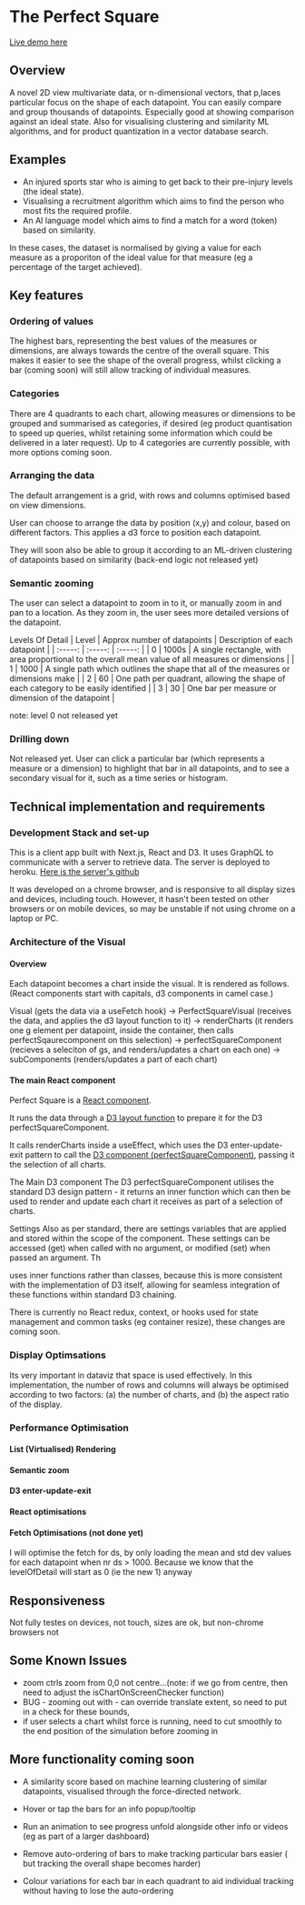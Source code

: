 # The Perfect Square

[Live demo here](https://peter-meehan-domokos.github.io/perfect-square/) 

## Overview

A novel 2D view multivariate data, or n-dimensional vectors, that p,laces particular focus on the shape of each datapoint. You can easily compare and group thousands of datapoints. Especially good at showing comparison against an ideal state. Also for visualising clustering and similarity ML algorithms, and for product quantization in a vector database search.

## Examples
 - An injured sports star who is aiming to get back to their pre-injury levels (the ideal state).
 - Visualising a recruitment algorithm which aims to find the person who most fits the required profile.
 - An AI language model which aims to find a match for a word (token) based on similarity.

In these cases, the dataset is normalised by giving a value for each measure as a proporiton of the ideal value for that measure (eg a percentage of the target achieved).
 
## Key features

### Ordering of values

The highest bars, representing the best values of the measures or dimensions, are always towards the centre of the overall square. This makes it easier to see the shape of the overall progress, whilst clicking a bar (coming soon) will still allow tracking of individual measures.

### Categories

There are 4 quadrants to each chart, allowing measures or dimensions to be grouped and summarised as categories, if desired (eg product quantisation to speed up queries, whilst retaining some information which could be delivered in a later request). Up to 4 categories are currently possible, with more options coming soon.

### Arranging the data

The default arrangement is a grid, with rows and columns optimised based on view dimensions.

User can choose to arrange the data by position (x,y) and colour, based on different factors. This applies a d3 force to position each datapoint.

They will soon also be able to group it according to an ML-driven clustering of datapoints based on similarity (back-end logic not released yet)

### Semantic zooming

The user can select a datapoint to zoom in to it, or manually zoom in and pan to a location.
As they zoom in, the user sees more detailed versions of the datapoint.

Levels Of Detail
| 	Level	 | 	Approx number of datapoints | 	Description	of each datapoint | 
| 	:-----:	 | 	:-----:	 | 	:-----:	 | 
| 	0	| 	1000s	| 	A single rectangle, with area proportional to the overall mean value of all measures or dimensions	 | 
| 	1	| 	1000	| 	A single path which outlines the shape that all of the measures or dimensions make	 | 
| 	2	| 	60	| 	One path per quadrant, allowing the shape of each category to be easily identified	 | 
| 	3	| 	30	| 	One bar per measure or dimension of the datapoint	 | 

note: level 0 not released yet

### Drilling down

Not released yet. User can click a particular bar (which represents a measure or a dimension) to highlight that bar in all datapoints, and to see a secondary visual for it, such as a time series or histogram.

## Technical implementation and requirements

### Development Stack and set-up

This is a client app built with Next.js, React and D3. It uses GraphQL to communicate with a server to retrieve data.
The server is deployed to heroku. [Here is the server's github](https://github.com/peter-meehan-domokos/data-server)

It was developed on a chrome browser, and is responsive to all display sizes and devices, including touch. However, it hasn't been tested on other browsers or on mobile devices, so may be unstable if not using chrome on a laptop or PC.

### Architecture of the Visual

#### Overview
Each datapoint becomes a chart inside the visual. It is rendered as follows. (React components start with capitals, d3 components in camel case.)

Visual (gets the data via a useFetch hook)
 -> PerfectSquareVisual (receives the data, and applies the d3 layout function to it)
  -> renderCharts (it renders one g element per datapoint, inside the container, then calls perfectSqaurecomponent on this selection) 
   ->  perfectSquareComponent (recieves a seleciton of gs, and renders/updates a chart on each one) 
    -> subComponents (renders/updates a part of each chart)

#### The main React component
Perfect Square is a [React component]([https://github.com/petedomokos/The_Quadrants_Bar_Chart/blob/master/src/quadrantsBarChart/QuadrantsBarChart.js](https://github.com/peter-meehan-domokos/perfect-square/blob/main/app/components/perfect-square-visual/page.js)). 

It runs the data through a [D3 layout function](https://github.com/peter-meehan-domokos/perfect-square/blob/main/app/components/perfect-square-visual/perfectSquareLayout.js) to prepare it for the D3 perfectSquareComponent.

It calls renderCharts inside a useEffect, which uses the D3 enter-update-exit pattern to call the [D3 component (perfectSquareComponent)](https://github.com/petedomokos/The_Quadrants_Bar_Chart/blob/master/src/quadrantsBarChart/quadrantsBarChartComponent.js](https://github.com/peter-meehan-domokos/perfect-square/blob/main/app/components/perfect-square-visual/perfectSquareComponent.js)), passing it the selection of all charts.

The Main D3 component
The D3 perfectSquareComponent utilises the standard D3 design pattern - it returns an inner function which can then be used to render and update each chart it receives as part of a selection of charts. 

Settings
Also as per standard, there are settings variables that are applied and stored within the scope of the component. These settings can be accessed (get) when called with no argument, or modified (set) when passed an argument. Th


uses inner functions rather than classes, because this is more consistent with the implementation of D3 itself, allowing
for seamless integration of these functions within standard D3 chaining.

There is currently no React redux, context, or hooks used for state management and common tasks (eg container resize), these changes are coming soon. 

### Display Optimsations

Its very important in dataviz that space is used effectively. In this implementation, the number of rows and columns will always be optimised according to two factors: (a) the number of charts, and (b) the aspect ratio of the display. 

### Performance Optimisation

#### List (Virtualised) Rendering

#### Semantic zoom

#### D3 enter-update-exit

#### React optimisations

#### Fetch Optimisations (not done yet)

I will optimise the fetch for ds, by only loading
the mean and std dev values for each datapoint when nr ds > 1000.
Because we know that the levelOfDetail will start as 0 (ie the new 1) anyway

## Responsiveness

Not fully testes on devices, not touch, sizes are ok, but non-chrome browsers not

## Some Known Issues

 - zoom ctrls zoom from 0,0 not centre...(note: if we go from centre, then need to adjust the isChartOnScreenChecker function)
 - BUG - zooming out with - can override translate extent, so need to put in a check for these bounds,
 - if user selects a chart whilst force is running, need to cut smoothly to the end position of the simulation before zooming in


## More functionality coming soon

   - A similarity score based on machine learning clustering of similar datapoints, visualised through the force-directed network.
   
   - Hover or tap the bars for an info popup/tooltip

   - Run an animation to see progress unfold alongside other info or videos (eg as part of a larger dashboard)

   - Remove auto-ordering of bars to make tracking particular bars easier ( but tracking the overall shape becomes harder)
     
   - Colour variations for each bar in each quadrant to aid individual tracking without having to lose the auto-ordering




